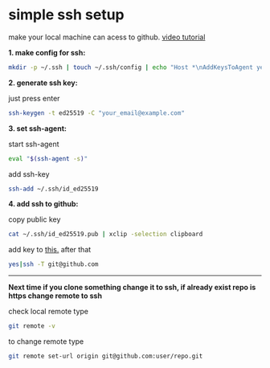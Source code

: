 # simple ssh setup
make your local machine can acess to github.
[video tutorial](https://www.youtube.com/watch?v=8X4u9sca3Io)

**1. make config for ssh:**
```bash
mkdir -p ~/.ssh | touch ~/.ssh/config | echo "Host *\nAddKeysToAgent yes\nIdentityFile ~/.ssh/id_ed25519 \n #UseKeychain yes # Passphrase" > ~/.ssh/config
```

**2. generate ssh key:**

just press enter
```bash
ssh-keygen -t ed25519 -C "your_email@example.com"
```

**3. set ssh-agent:**

start ssh-agent
```bash
eval "$(ssh-agent -s)"
```

add ssh-key 
```bash
ssh-add ~/.ssh/id_ed25519
```

**4. add ssh to github:**

copy public key
```bash
cat ~/.ssh/id_ed25519.pub | xclip -selection clipboard
```

add key to [this.](https://github.com/settings/ssh/new) after that
```bash
yes|ssh -T git@github.com
```
---
**Next time if you clone something change it to ssh, if already exist repo is https change remote to ssh**

check local remote type
```bash
git remote -v
```

to change remote type
```bash
git remote set-url origin git@github.com:user/repo.git
```
